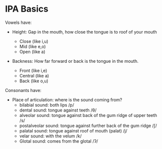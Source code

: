 # IPA Basics

Vowels have:
- Height: Gap in the mouth, how close the tongue is to roof of your mouth
    - Close (like i,u)
    - Mid (like e,o)
    - Open (like a)

- Backness: How far forward or back is the tongue in the mouth.
    - Front (like i,e)
    - Central (like a)
    - Back (like o,u)

Consonants have:
- Place of articulation: where is the sound coming from?
    - bilabial sound: both lips /p/
    - dental sound: tongue against teeth /θ/
    - alveolar sound: tongue against back of the gum ridge of upper teeth /s/
    - postalveolar sound: tongue against further back of the gum ridge /ʃ/
    - palatal sound: tongue against roof of mouth (palat)  /j/
    - velar sound: with the velum /k/
    - Glotal sound: comes from the glotal /ʔ/
